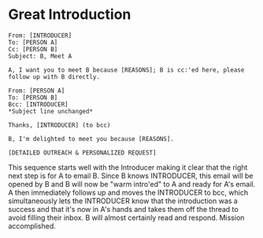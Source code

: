 # Great Introduction

```
From: [INTRODUCER]
To: [PERSON A]
Cc: [PERSON B]
Subject: B, Meet A

A, I want you to meet B because [REASONS]; B is cc:'ed here, please
follow up with B directly.
```

```
From: [PERSON A]
To: [PERSON B]
Bcc: [INTRODUCER]
*Subject line unchanged*

Thanks, [INTRODUCER] (to bcc)

B, I'm delighted to meet you because [REASONS].

[DETAILED OUTREACH & PERSONALIZED REQUEST]
```

This sequence starts well with the Introducer making it clear that the
right next step is for A to email B. Since B knows INTRODUCER, this
email will be opened by B and B will now be "warm intro'ed" to A and
ready for A's email. A then immediately follows up and moves the
INTRODUCER to bcc, which simultaneously lets the INTRODUCER know that
the introduction was a success and that it's now in A's hands and
takes them off the thread to avoid filling their inbox. B will almost
certainly read and respond. Mission accomplished.
